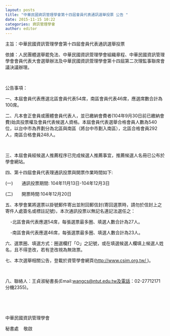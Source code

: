 ```yaml
---
layout: posts
title: "中華民國資訊管理學會第十四屆會員代表通訊選舉投票 公告 "
date: 2015-11-15 10:22
categories: 資訊管理學會
author: editor
---
```


主旨：中華民國資訊管理學會第十四屆會員代表通訊選舉投票

依據：人民團體選舉罷免法、中華民國資訊管理學會組織章程、中華民國資訊管理學會會員代表大會選舉辦法及中華民國資訊管理學會第十四屆第二次理監事聯席會議決議辦理。

 

公告事項：

一、本屆會員代表應選北區會員代表54席，南區會員代表46席，應選席數合計為100席。

二、凡本會正會員或團體會員代表人，並已繳納會費者(104年9月30日前已繳納會費)始具投票權及會員代表候選人資格。本屆會員代表選舉合格會員人數為540位，以台中市為界劃分為北區與南區（將台中市劃入南區），北區合格會員292人，南區合格會員248人。

 

三、本屆會員經候選人推薦程序已完成候選人推薦事宜，推薦候選人名冊已公布於學會網站。

四、第十四屆會員代表理通訊投票與開票作業時間如下:

(一)       通訊投票期間: 104年11月13日-104年12月3日

(二)       開票時間:104年12月20日

五、本學會業將選票以掛號郵件寄出並附回郵信封(寄回選票時，請勿於信封上之寄件人處簽名或標註記號)，本次通訊投票以無記名連記法選任之：

    -北區會員代表應選54席，每張選票最多圈、填選人數合計為27人。

    -南區會員代表應選46席，每張選票最多圈、填選人數合計為23人。

六、選票圈、填選方式：圈選欄打「O」之記號，或在填選候選人欄填上候選人姓名，且不得塗改，若有塗改視為無效票。

七、本次選舉相關公告，登載於資管學會網頁(http://www.csim.org.tw/ )。

 

八、聯絡人：王貞淑秘書長(Email:wangcs@ntut.edu.tw及電話：02-27712171分機2355)。

 

 

中華民國資訊管理學會

秘書處    敬啟

